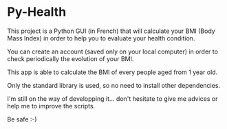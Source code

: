 # Py-Health

This project is a Python GUI (in French) that will calculate your BMI (Body Mass Index) in order to help you to evaluate your health condition.

You can create an account (saved only on your local computer) in order to check periodically the evolution of your BMI.

This app is able to calculate the BMI of every people aged from 1 year old.

Only the standard library is used, so no need to install other dependencies.

I'm still on the way of developping it... don't hesitate to give me advices or help me to improve the scripts.

Be safe :-)
